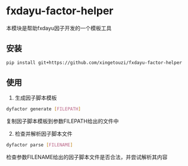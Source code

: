 # fxdayu-factor-helper

本模块是帮助fxdayu因子开发的一个模板工具

## 安装
``` bash
pip install git+https://github.com/xingetouzi/fxdayu-factor-helper
```

## 使用
1. 生成因子脚本模板
``` bash
dyfactor generate [FILEPATH]
```
复制因子脚本模板到参数FILEPATH给出的文件中

2. 检查并解析因子脚本文件
``` bash
dyfactor parse [FILENAME]
```
检查参数FILENAME给出的因子脚本文件是否合法，并尝试解析其内容

